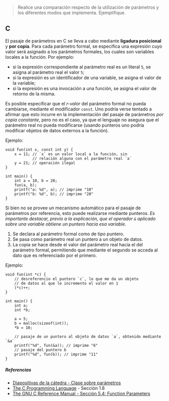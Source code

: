 > Realice una comparación respecto de la utilización de parámetros y los diferentes modos que implementa. Ejemplifique.

## C

El pasaje de parámetros en C se lleva a cabo mediante **ligadura posicional** y **por copia**. Para cada parámetro formal, se especifica una expresión cuyo valor será asignado a los parámetros formales, los cuales son variables locales a la función. Por ejemplo:

* si la expresión correspondiente al parámetro real es un literal `5`, se asigna al parámetro real el valor `5`;
* si la expresión es un identificador de una variable, se asigna el valor de la variable;
* si la expresión es una invocación a una función, se asigna el valor de retorno de la misma.

Es posible especificar que el *r-valor* del parámetro formal no pueda cambiarse, mediante el modificador `const`. Uno podría verse tentado a afirmar que esto incurre en la implementación del pasaje de parámetros *por copia constante*, pero no es el caso, ya que el lenguaje no asegura que el parámetro real no pueda modificarse (usando punteros uno podría modificar objetos de datos externos a la función).

Ejemplo:

```
void fun(int x, const int y) {
	x = 11; // `x` es un valor local a la función, sin
	        // relación alguna con el parámetro real `a`
	y = 21; // operación ilegal
}

int main() {
	int a = 10, b = 20;
	fun(a, b);
	printf("a: %d", a); // imprime "10"
	printf("b: %d", b); // imprime "20"
}
```

Si bien no se provee un mecanismo automático para el pasaje de parámetros por referencia, esto puede realizarse mediante punteros. *Es importante destacar, previo a la explicación, que el operador `&` aplicado sobre una variable obtiene un puntero hacia esa variable.*

1. Se declara al parámetro formal como de tipo puntero.
2. Se pasa como parámetro real un puntero a un objeto de datos.
3. La copia se hace desde el valor del parámetro real hacia el del parámetro formal, permitiendo que mediante el segundo se acceda al dato que es referenciado por el primero.

Ejemplo:

```
void fun(int *c) {
	// desreferencio el puntero `c`, lo que me da un objeto
	// de datos al que le incremento el valor en 1
	(*c)++;
}

int main() {
	int a;
	int *b;
	
	a = 5;
	b = malloc(sizeof(int));
	*b = 10;
	
	// pasaje de un puntero al objeto de datos `a`, obtenido mediante `&a`
	printf("%d", fun(&a)); // imprime "6"
	// pasaje del puntero b
	printf("%d", fun(b)); // imprime "11"
}
```

##### Referencias

* [Diapositivas de la cátedra - Clase sobre parámetros](https://catedras.info.unlp.edu.ar/mod/resource/view.php?id=16698)
* [The C Programming Language](http://www.amazon.com/Programming-Language-Brian-W-Kernighan/dp/0131103628) - Sección 1.8
* [The GNU C Reference Manual - Sección 5.4: Function Parameters](http://www.gnu.org/software/gnu-c-manual/gnu-c-manual.html#Function-Parameters)